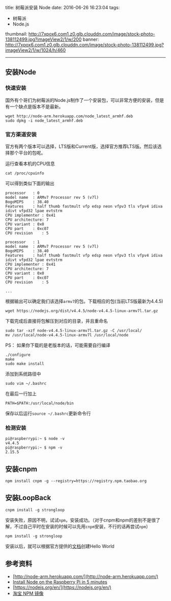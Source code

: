 title: 树莓派安装 Node
date: 2016-06-26 16:23:04
tags: 
- 树莓派
- Node.js

thumbnail: http://7xpox6.com1.z0.glb.clouddn.com/image/stock-photo-138112499.jpg?imageView2/1/w/200
banner: http://7xpox6.com1.z0.glb.clouddn.com/image/stock-photo-138112499.jpg?imageView2/1/w/1024/h/460 

---


## 安装Node

### 快速安装

国外有个哥们为树莓派的Node.js制作了一个安装包，可以非常方便的安装，但是有一个缺点是版本不是最新。

<!-- more -->

```
wget http://node-arm.herokuapp.com/node_latest_armhf.deb 
sudo dpkg -i node_latest_armhf.deb
```

### 官方渠道安装

官方有两个版本可以选择，LTS版和Current版，选择官方推荐LTS版。然后该选择那个平台的包呢。

运行查看本机的CPU信息

```
cat /proc/cpuinfo
```

可以得到类似下面的输出

```
processor	: 0
model name	: ARMv7 Processor rev 5 (v7l)
BogoMIPS	: 38.40
Features	: half thumb fastmult vfp edsp neon vfpv3 tls vfpv4 idiva idivt vfpd32 lpae evtstrm
CPU implementer	: 0x41
CPU architecture: 7
CPU variant	: 0x0
CPU part	: 0xc07
CPU revision	: 5

processor	: 1
model name	: ARMv7 Processor rev 5 (v7l)
BogoMIPS	: 38.40
Features	: half thumb fastmult vfp edsp neon vfpv3 tls vfpv4 idiva idivt vfpd32 lpae evtstrm
CPU implementer	: 0x41
CPU architecture: 7
CPU variant	: 0x0
CPU part	: 0xc07
CPU revision	: 5

...

```

根据输出可以确定我们该选择`armv7`的包。下载相应的包(当前LTS版最新为4.4.5)

```
wget https://nodejs.org/dist/v4.4.5/node-v4.4.5-linux-armv7l.tar.gz
```

下载完成后直接将包解压到对应的目录，并且重命名

```
sudo tar -xzf node-v4.4.5-linux-armv7l.tar.gz -C /usr/local/
mv /usr/local/node-v4.4.5-linux-armv7l /usr/local/node
```

PS： 如果你下载的是老版本的话，可能需要自行编译

```
./configure
make
sudo make install
```

添加到系统路径中

```
sudo vim ~/.bashrc
```

在最后一行加上

```
PATH=$PATH:/usr/local/node/bin
```

保存以后运行`source ~/.bashrc`更新命令行

### 检测安装

```
pi@raspberrypi:~ $ node -v
v4.4.5
pi@raspberrypi:~ $ npm -v
2.15.5
```

## 安装cnpm

```
npm install cnpm -g --registry=https://registry.npm.taobao.org
```

## 安装LoopBack

```
cnpm install -g strongloop
```

安装失败，原因不明，试试`npm`，安装成功。（对于cnpm和npm的差别不是很了解，不过自己平时在安装的时候可以先用`cnpm`安装，不行的话再尝试`npm`）

```
npm install -g strongloop
```

安装以后，就可以根据官方提供的[文档](http://loopback.io/getting-started/)创建Hello World


## 参考资料

- [http://node-arm.herokuapp.com/](http://node-arm.herokuapp.com/)
- [Install Node on the Raspberry Pi in 5 minutes](http://joshondesign.com/2013/10/23/noderpi)
- [https://nodejs.org/en/](https://nodejs.org/en/)
- [淘宝 NPM 镜像](https://npm.taobao.org/)
